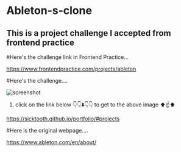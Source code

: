 ﻿# Ableton-s-clone

## This is a project challenge I accepted from frontend practice

#Here's the challenge link in Frontend Practice...

https://www.frontendpractice.com/projects/ableton

#Here's the challenge....

![screenshot](Ableton-s-clone/Isolated.jpg)

1. click on the link below 👇👇⬇️👇👇 to get to the above image ⬆️☝️⬆️

https://sicktooth.github.io/portfolio/#projects

#Here is the original webpage....

https://www.ableton.com/en/about/
